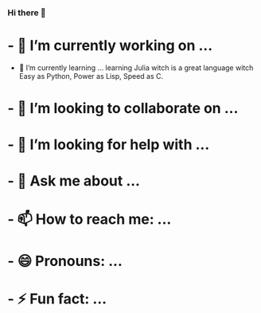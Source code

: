 ### Hi there 👋

# - 🔭 I’m currently working on ...
- 🌱 I’m currently learning ... learning Julia witch is a great language witch Easy as Python, Power as Lisp, Speed as C.
# - 👯 I’m looking to collaborate on ...
# - 🤔 I’m looking for help with ...
# - 💬 Ask me about ...
# - 📫 How to reach me: ...
# - 😄 Pronouns: ...
# - ⚡ Fun fact: ...
